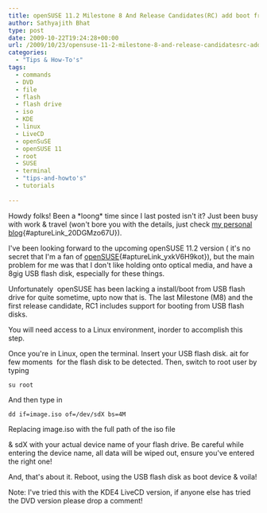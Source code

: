 ```yaml
---
title: openSUSE 11.2 Milestone 8 And Release Candidates(RC) add boot from USB flash disk option, here’s how to use it
author: Sathyajith Bhat
type: post
date: 2009-10-22T19:24:28+00:00
url: /2009/10/23/opensuse-11-2-milestone-8-and-release-candidatesrc-add-boot-from-usb-flash-disk-option-heres-how-to-use-it/
categories:
  - "Tips & How-To's"
tags:
  - commands
  - DVD
  - file
  - flash
  - flash drive
  - iso
  - KDE
  - linux
  - LiveCD
  - openSuSE
  - openSUSE 11
  - root
  - SUSE
  - terminal
  - "tips-and-howto's"
  - tutorials
  
---
```

Howdy folks! Been a \*loong\* time since I last posted isn't it? Just been busy with work & travel (won't bore you with the details, just check [my personal blog][1]{#aptureLink_20DGMzo67U}).
  
I've been looking forward to the upcoming openSUSE 11.2 version ( it's no secret that I'm a fan of [openSUSE][2]{#aptureLink_yxkV6H9kot}), but the main problem for me was that I don't like holding onto optical media, and have a 8gig USB flash disk, especially for these things.

Unfortunately  openSUSE has been lacking a install/boot from USB flash drive for quite sometime, upto now that is. The last Milestone (M8) and the first release candidate, RC1 includes support for booting from USB flash disks.

You will need access to a Linux environment, inorder to accomplish this step.

<!--more-->Once you're in Linux, open the terminal. Insert your USB flash disk. ait for few moments  for the flash disk to be detected. Then, switch to root user by typing


  
`su root`

And then type in
  
`dd if=image.iso of=/dev/sdX bs=4M`
  
Replacing image.iso with the full path of the iso file
  
& sdX with your actual device name of your flash drive. Be careful while entering the device name, all data will be wiped out, ensure you've entered the right one!

And, that's about it. Reboot, using the USB flash disk as boot device & voila!

Note: I've tried this with the KDE4 LiveCD version, if anyone else has tried the DVD version please drop a comment!

 [1]: https://sathyabh.at/
 [2]: https://en.opensuse.org/
